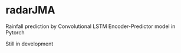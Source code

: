 # radarJMA
Rainfall prediction by Convolutional LSTM Encoder-Predictor model in Pytorch

Still in development
